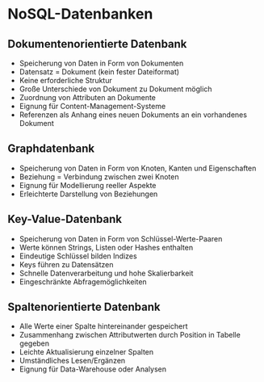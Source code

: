 # NoSQL-Datenbanken

## Dokumentenorientierte Datenbank
- Speicherung von Daten in Form von Dokumenten
- Datensatz = Dokument (kein fester Dateiformat)
- Keine erforderliche Struktur
- Große Unterschiede von Dokument zu Dokument möglich
- Zuordnung von Attributen an Dokumente
- Eignung für Content-Management-Systeme
- Referenzen als Anhang eines neuen Dokuments an ein vorhandenes Dokument

## Graphdatenbank
- Speicherung von Daten in Form von Knoten, Kanten und Eigenschaften
- Beziehung = Verbindung zwischen zwei Knoten
- Eignung für Modellierung reeller Aspekte
- Erleichterte Darstellung von Beziehungen

## Key-Value-Datenbank
- Speicherung von Daten in Form von Schlüssel-Werte-Paaren
- Werte können Strings, Listen oder Hashes enthalten
- Eindeutige Schlüssel bilden Indizes
- Keys führen zu Datensätzen
- Schnelle Datenverarbeitung und hohe Skalierbarkeit
- Eingeschränkte Abfragemöglichkeiten

## Spaltenorientierte Datenbank
- Alle Werte einer Spalte hintereinander gespeichert
- Zusammenhang zwischen Attributwerten durch Position in Tabelle gegeben
- Leichte Aktualisierung einzelner Spalten
- Umständliches Lesen/Ergänzen
- Eignung für Data-Warehouse oder Analysen
